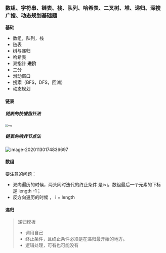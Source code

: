 ### 数组、字符串、链表、栈、队列、哈希表、二叉树、堆、递归、深搜广搜、动态规划基础题

  **基础**
- 数组，队列，栈
- 链表
- 树与递归
- 哈希表
- 双指针
  **进阶**
- 二分
- 滑动窗口
- 搜索（BFS，DFS，回溯）
- 动态规划
#### 链表  

##### **链表的快慢指针法**

<img src="https://pic.leetcode-cn.com/1605200026-iSMgpn-IMG_F6F6517FD2A5-1.jpeg" alt="img" style="zoom:50%;" />

##### 链表的哨兵节点法

![image-20201130174836697](C:\Users\raota\AppData\Roaming\Typora\typora-user-images\image-20201130174836697.png)



#### 数组

要注意的问题：

- 双向遍历的时候，两头同时迭代的终止条件 是i<j，数组最后一个元素的下标是 length -1；
- 反方向遍历的时候 ， i = length

#### 递归

> 递归模板
>
> - 调用自己
> - 终止条件，且终止条件必须是在递归最开始的地方。
> - 逻辑处理，可有也可能没有

